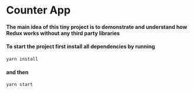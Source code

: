 # Counter App

#### The main idea of this tiny project is to demonstrate and understand  how Redux works without any third party libraries

#### To start the project first install all dependencies by running
```
yarn install
```
#### and then

```
yarn start
```